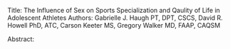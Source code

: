 Title: The Influence of Sex on Sports Specialization and Qaulity of Life in Adolescent Athletes 
Authors: Gabrielle J. Haugh PT, DPT, CSCS, David R. Howell PhD, ATC, Carson Keeter MS, Gregory Walker MD, FAAP, CAQSM

Abstract: 
